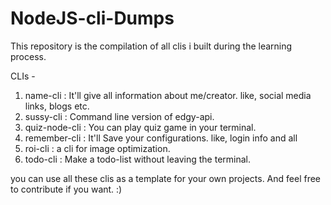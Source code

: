 # NodeJS-cli-Dumps

This repository is the compilation of all clis i built during the learning process. 

CLIs -

1. name-cli : It'll give all information about me/creator. like, social media links, blogs etc.
2. sussy-cli : Command line version of edgy-api.
3. quiz-node-cli : You can play quiz game in your terminal.
4. remember-cli : It'll Save your configurations. like, login info and all
5. roi-cli : a cli for image optimization.
6. todo-cli : Make a todo-list without leaving the terminal.

you can use all these clis as a template for your own projects. And feel free to contribute if you want. :)
